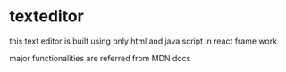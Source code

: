 # texteditor
this text editor is built using only html and java script in react frame work 

major functionalities are referred from MDN docs
